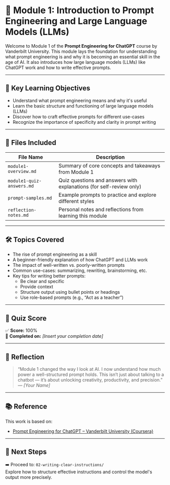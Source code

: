 # 🧠 Module 1: Introduction to Prompt Engineering and Large Language Models (LLMs)

Welcome to Module 1 of the **Prompt Engineering for ChatGPT** course by Vanderbilt University. This module lays the foundation for understanding what prompt engineering is and why it is becoming an essential skill in the age of AI. It also introduces how large language models (LLMs) like ChatGPT work and how to write effective prompts.

---

## 📌 Key Learning Objectives

- Understand what prompt engineering means and why it's useful
- Learn the basic structure and functioning of large language models (LLMs)
- Discover how to craft effective prompts for different use-cases
- Recognize the importance of specificity and clarity in prompt writing

---

## 📂 Files Included

| File Name                     | Description                                                                 |
|------------------------------|-----------------------------------------------------------------------------|
| `module1-overview.md`        | Summary of core concepts and takeaways from Module 1                        |
| `module1-quiz-answers.md`    | Quiz questions and answers with explanations (for self-review only)         |
| `prompt-samples.md`          | Example prompts to practice and explore different styles                    |
| `reflection-notes.md`        | Personal notes and reflections from learning this module                    |

---

## 🛠 Topics Covered

- The rise of prompt engineering as a skill
- A beginner-friendly explanation of how ChatGPT and LLMs work
- The impact of well-written vs. poorly-written prompts
- Common use-cases: summarizing, rewriting, brainstorming, etc.
- Key tips for writing better prompts:
  - Be clear and specific
  - Provide context
  - Structure output using bullet points or headings
  - Use role-based prompts (e.g., “Act as a teacher”)

---

## 🧪 Quiz Score

✅ **Score:** 100%  
📅 **Completed on:** *[Insert your completion date]*

---

## 💬 Reflection

> “Module 1 changed the way I look at AI. I now understand how much power a well-structured prompt holds.
> This isn’t just about talking to a chatbot — it’s about unlocking creativity, productivity, and precision.”  
> — *[Your Name]*

---

## 📚 Reference

This work is based on:
- [Prompt Engineering for ChatGPT – Vanderbilt University (Coursera)](https://www.coursera.org/learn/prompt-engineering)

---

## 🔗 Next Steps

➡️ Proceed to: `02-writing-clear-instructions/`  
Explore how to structure effective instructions and control the model's output more precisely.



